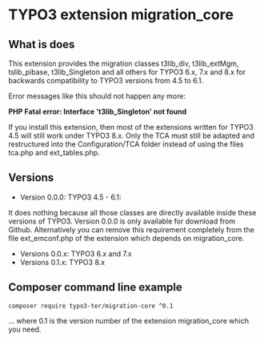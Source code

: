 # TYPO3 extension migration_core

## What is does

This extension provides the migration classes t3lib_div, t3lib_extMgm, tslib_pibase, t3lib_Singleton and all others for TYPO3 6.x, 7.x and 8.x for backwards compatibility to TYPO3 versions from 4.5 to 6.1.

Error messages like this should not happen any more:

**PHP Fatal error: Interface 't3lib_Singleton' not found**

If you install this extension, then most of the extensions written for TYPO3 4.5 will still work under TYPO3 8.x. Only the TCA must still be adapted and restructured into the Configuration/TCA folder instead of using the files tca.php and ext_tables.php.

## Versions

- Version  0.0.0:  TYPO3 4.5 - 6.1:

It does nothing because all those classes are directly available inside these versions of TYPO3. Version 0.0.0 is only available for download from Github. Alternatively you can remove this requirement completely from the file ext_emconf.php of the extension which depends on  migration_core.

- Versions 0.0.x:  TYPO3 6.x and 7.x
- Versions 0.1.x:  TYPO3 8.x


## Composer command line example

`composer require typo3-ter/migration-core ^0.1`
    
... where 0.1 is the version number of the extension migration_core which you need.


